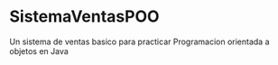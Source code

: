 # SistemaVentasPOO
Un sistema de ventas basico para practicar Programacion orientada a objetos en Java
